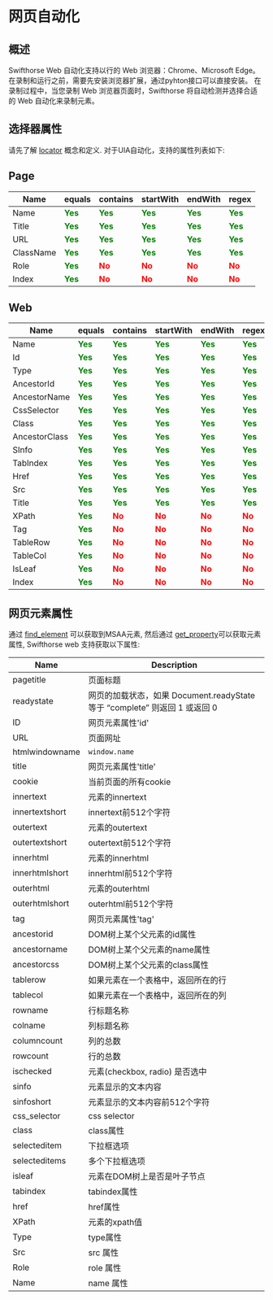 
# 网页自动化 
## 概述

Swifthorse Web 自动化支持以行的 Web 浏览器：Chrome、Microsoft Edge。
在录制和运行之前，需要先安装浏览器扩展，通过pyhton接口可以直接安装。
在录制过程中，当您录制 Web 浏览器页面时，Swifthorse 将自动检测并选择合适的 Web 自动化来录制元素。

## 选择器属性
请先了解 [locator](./locator.md) 概念和定义. 对于UIA自动化，支持的属性列表如下:

## Page

| Name      | equals | contains |startWith |endWith | regex
| ----------- | ----------- |----------- |----------- |----------- |----------- |
| Name |  <font color="Green"><B>Yes</B></font>   |<font color="Green"><B>Yes</B></font>|<font color="Green"><B>Yes</B></font>|<font color="Green"><B>Yes</B></font>|<font color="Green"><B>Yes</B></font>|
| Title |  <font color="Green"><B>Yes</B></font>   |<font color="Green"><B>Yes</B></font>|<font color="Green"><B>Yes</B></font>|<font color="Green"><B>Yes</B></font>|<font color="Green"><B>Yes</B></font>|
| URL |  <font color="Green"><B>Yes</B></font>   |<font color="Green"><B>Yes</B></font>|<font color="Green"><B>Yes</B></font>|<font color="Green"><B>Yes</B></font>|<font color="Green"><B>Yes</B></font>|
| ClassName |  <font color="Green"><B>Yes</B></font>   |<font color="Green"><B>Yes</B></font>|<font color="Green"><B>Yes</B></font>|<font color="Green"><B>Yes</B></font>|<font color="Green"><B>Yes</B></font>|
| Role |  <font color="Green"><B>Yes</B></font>   |<font color="Red"><B>No</B></font>|<font color="Red"><B>No</B></font>|<font color="Red"><B>No</B></font>|<font color="Red"><B>No</B></font>|
| Index |  <font color="Green"><B>Yes</B></font>   |<font color="Red"><B>No</B></font>|<font color="Red"><B>No</B></font>|<font color="Red"><B>No</B></font>|<font color="Red"><B>No</B></font>|

## Web

| Name      | equals | contains |startWith |endWith | regex
| ----------- | ----------- |----------- |----------- |----------- |----------- |
| Name |  <font color="Green"><B>Yes</B></font>   |<font color="Green"><B>Yes</B></font>|<font color="Green"><B>Yes</B></font>|<font color="Green"><B>Yes</B></font>|<font color="Green"><B>Yes</B></font>|
| Id |  <font color="Green"><B>Yes</B></font>   |<font color="Green"><B>Yes</B></font>|<font color="Green"><B>Yes</B></font>|<font color="Green"><B>Yes</B></font>|<font color="Green"><B>Yes</B></font>|
| Type |  <font color="Green"><B>Yes</B></font>   |<font color="Green"><B>Yes</B></font>|<font color="Green"><B>Yes</B></font>|<font color="Green"><B>Yes</B></font>|<font color="Green"><B>Yes</B></font>|
| AncestorId |  <font color="Green"><B>Yes</B></font>   |<font color="Green"><B>Yes</B></font>|<font color="Green"><B>Yes</B></font>|<font color="Green"><B>Yes</B></font>|<font color="Green"><B>Yes</B></font>|
| AncestorName |  <font color="Green"><B>Yes</B></font>   |<font color="Green"><B>Yes</B></font>|<font color="Green"><B>Yes</B></font>|<font color="Green"><B>Yes</B></font>|<font color="Green"><B>Yes</B></font>|
| CssSelector |  <font color="Green"><B>Yes</B></font>   |<font color="Green"><B>Yes</B></font>|<font color="Green"><B>Yes</B></font>|<font color="Green"><B>Yes</B></font>|<font color="Green"><B>Yes</B></font>|
| Class |  <font color="Green"><B>Yes</B></font>   |<font color="Green"><B>Yes</B></font>|<font color="Green"><B>Yes</B></font>|<font color="Green"><B>Yes</B></font>|<font color="Green"><B>Yes</B></font>|
| AncestorClass |  <font color="Green"><B>Yes</B></font>   |<font color="Green"><B>Yes</B></font>|<font color="Green"><B>Yes</B></font>|<font color="Green"><B>Yes</B></font>|<font color="Green"><B>Yes</B></font>|
| SInfo |  <font color="Green"><B>Yes</B></font>   |<font color="Green"><B>Yes</B></font>|<font color="Green"><B>Yes</B></font>|<font color="Green"><B>Yes</B></font>|<font color="Green"><B>Yes</B></font>|
| TabIndex |  <font color="Green"><B>Yes</B></font>   |<font color="Green"><B>Yes</B></font>|<font color="Green"><B>Yes</B></font>|<font color="Green"><B>Yes</B></font>|<font color="Green"><B>Yes</B></font>|
| Href |  <font color="Green"><B>Yes</B></font>   |<font color="Green"><B>Yes</B></font>|<font color="Green"><B>Yes</B></font>|<font color="Green"><B>Yes</B></font>|<font color="Green"><B>Yes</B></font>|
| Src |  <font color="Green"><B>Yes</B></font>   |<font color="Green"><B>Yes</B></font>|<font color="Green"><B>Yes</B></font>|<font color="Green"><B>Yes</B></font>|<font color="Green"><B>Yes</B></font>|
| Title |  <font color="Green"><B>Yes</B></font>   |<font color="Green"><B>Yes</B></font>|<font color="Green"><B>Yes</B></font>|<font color="Green"><B>Yes</B></font>|<font color="Green"><B>Yes</B></font>|
| XPath |  <font color="Green"><B>Yes</B></font>   |<font color="Red"><B>No</B></font>|<font color="Red"><B>No</B></font>|<font color="Red"><B>No</B></font>|<font color="Red"><B>No</B></font>|
| Tag |  <font color="Green"><B>Yes</B></font>   |<font color="Red"><B>No</B></font>|<font color="Red"><B>No</B></font>|<font color="Red"><B>No</B></font>|<font color="Red"><B>No</B></font>|
| TableRow |  <font color="Green"><B>Yes</B></font>   |<font color="Red"><B>No</B></font>|<font color="Red"><B>No</B></font>|<font color="Red"><B>No</B></font>|<font color="Red"><B>No</B></font>|
| TableCol |  <font color="Green"><B>Yes</B></font>   |<font color="Red"><B>No</B></font>|<font color="Red"><B>No</B></font>|<font color="Red"><B>No</B></font>|<font color="Red"><B>No</B></font>|
| IsLeaf |  <font color="Green"><B>Yes</B></font>   |<font color="Red"><B>No</B></font>|<font color="Red"><B>No</B></font>|<font color="Red"><B>No</B></font>|<font color="Red"><B>No</B></font>|
| Index |  <font color="Green"><B>Yes</B></font>   |<font color="Red"><B>No</B></font>|<font color="Red"><B>No</B></font>|<font color="Red"><B>No</B></font>|<font color="Red"><B>No</B></font>|

## 网页元素属性
通过 [find_element](../references/python/globalfunctions/find_element.md) 可以获取到MSAA元素, 然后通过 [get_property](../references/python/pageelement/get_property.md)可以获取元素属性, Swifthorse web 支持获取以下属性:

| Name      | Description |
| ----------- | ----------- |
| pagetitle      |页面标题|
| readystate      |网页的加载状态，如果 Document.readyState 等于 “complete” 则返回 1 或返回 0|
| ID     |网页元素属性'id'|
| URL      |页面网址|
| htmlwindowname      |`window.name`|
| title      |网页元素属性'title'|
| cookie      |当前页面的所有cookie|
| innertext      |元素的innertext|
| innertextshort      |innertext前512个字符|
| outertext      |元素的outertext|
| outertextshort      |outertext前512个字符|
| innerhtml      |元素的innerhtml|
| innerhtmlshort      |innerhtml前512个字符|
| outerhtml      |元素的outerhtml|
| outerhtmlshort      |outerhtml前512个字符|
| tag      |网页元素属性'tag'|
| ancestorid |DOM树上某个父元素的id属性|
| ancestorname      |DOM树上某个父元素的name属性|
| ancestorcss      |DOM树上某个父元素的class属性|
| tablerow      |如果元素在一个表格中，返回所在的行|
| tablecol      |如果元素在一个表格中，返回所在的列|
| rowname      |行标题名称|
| colname      |列标题名称|
| columncount      |列的总数|
| rowcount      |行的总数|
| ischecked      |元素(checkbox, radio) 是否选中|
| sinfo      |元素显示的文本内容|
| sinfoshort      |元素显示的文本内容前512个字符|
| css_selector      |css selector|
| class      |class属性|
| selecteditem      |下拉框选项|
| selecteditems      |多个下拉框选项|
| isleaf      |元素在DOM树上是否是叶子节点|
| tabindex      |tabindex属性|
| href      |href属性 |
| XPath      |元素的xpath值|
| Type      |type属性|
| Src      |src 属性|
| Role      |role 属性|
| Name      |name 属性|
